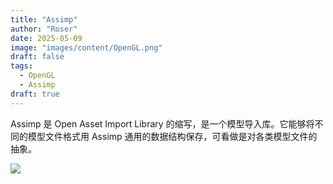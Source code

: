 ```yaml
---
title: "Assimp"
author: "Roser"
date: 2025-05-09
image: "images/content/OpenGL.png"
draft: false
tags:
  - OpenGL
  - Assimp
draft: true
---
```

Assimp 是 Open Asset Import Library 的缩写，是一个模型导入库。它能够将不同的模型文件格式用 Assimp 通用的数据结构保存，可看做是对各类模型文件的抽象。

![](images/Assimp数据结构.png)